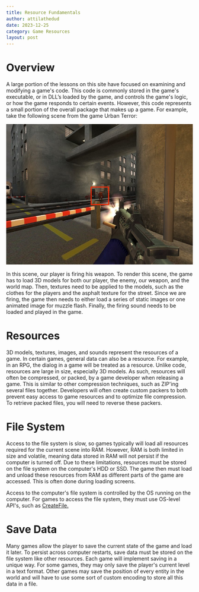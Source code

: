 ```yaml
---
title: Resource Fundamentals
author: attilathedud
date: 2023-12-25
category: Game Resources
layout: post
---
```


# Overview

A large portion of the lessons on this site have focused on examining and
modifying a game's code. This code is commonly stored in the game's
executable, or in DLL’s loaded by the game, and controls the game's logic,
or how the game responds to certain events. However, this code represents
a small portion of the overall package that makes up a game. For example,
take the following scene from the game Urban Terror:

![Urban Terror](/assets/images/8/1/urbanterror.jpg)

In this scene, our player is firing his weapon. To render this scene, the
game has to load 3D models for both our player, the enemy, our weapon, and
the world map. Then, textures need to be applied to the models, such as
the clothes for the players and the asphalt texture for the street. Since
we are firing, the game then needs to either load a series of static
images or one animated image for muzzle flash. Finally, the firing sound
needs to be loaded and played in the game.

# Resources

3D models, textures, images, and sounds represent the resources of a game.
In certain games, general data can also be a resource. For example, in an
RPG, the dialog in a game will be treated as a resource. Unlike code,
resources are large in size, especially 3D models. As such, resources will
often be compressed, or packed, by a game developer when releasing a game.
This is similar to other compression techniques, such as ZIP'ing several
files together. Developers will often create custom packers to both
prevent easy access to game resources and to optimize file compression. To
retrieve packed files, you will need to reverse these packers.

# File System

Access to the file system is slow, so games typically will load all
resources required for the current scene into RAM. However, RAM is both
limited in size and volatile, meaning data stored in RAM will not persist
if the computer is turned off. Due to these limitations, resources must be
stored on the file system on the computer's HDD or SSD. The game then must
load and unload these resources from RAM as different parts of the game
are accessed. This is often done during loading screens.

Access to the computer's file system is controlled by the OS running on
the computer. For games to access the file system, they must use OS-level
API's, such as [CreateFile.](https://docs.microsoft.com/en-us/windows/win32/api/fileapi/nf-fileapi-createfilea)

# Save Data

Many games allow the player to save the current state of the game and load
it later. To persist across computer restarts, save data must be stored on
the file system like other resources. Each game will implement saving in a
unique way. For some games, they may only save the player's current level
in a text format. Other games may save the position of every entity in the
world and will have to use some sort of custom encoding to store all this
data in a file.

&nbsp;
